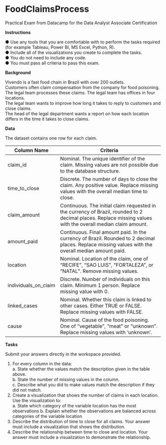 # FoodClaimsProcess
Practical Exam from Datacamp for the Data Analyst Associate Certification

**Instructions**

●	Use any tools that you are comfortable with to perform the tasks required (for example Tableau, Power BI, MS Excel, Python, R).    
●	Include all of the visualizations you create to complete the tasks.   
●	You do not need to include any code.  
●	You must pass all criteria to pass this exam.    

**Background**

Vivendo is a fast food chain in Brazil with over 200 outlets.  
Customers often claim compensation from the company for food poisoning.  
The legal team processes these claims. The legal team has offices in four locations.  
The legal team wants to improve how long it takes to reply to customers and close claims.  
The head of the legal department wants a report on how each location differs in the time it takes to close claims.

**Data**

The dataset contains one row for each claim.

| Column Name   |   Criteria    |
| ------------- | ------------- |
| claim_id  | Nominal. The unique identifier of the claim. Missing values are not possible due to the database structure.|
| time_to_close  | Discrete. The number of days to close the claim. Any positive value. Replace missing values with the overall median time to close.|
| claim_amount  | Continuous. The initial claim requested in the currency of Brazil, rounded to 2 decimal places. Replace missing values with the overall median claim amount.|
| amount_paid  | Continuous. Final amount paid. In the currency of Brazil. Rounded to 2 decimal places. Replace missing values with the overall median amount paid.|
| location  | Nominal. Location of the claim, one of “RECIFE”, “SAO LUIS”, “FORTALEZA”, or “NATAL”. Remove missing values.|
| individuals_on_claim  | Discrete. Number of individuals on this claim. Minimum 1 person. Replace missing value with 0.|
| linked_cases  | Nominal. Whether this claim is linked to other cases. Either TRUE or FALSE. Replace missing values with FALSE.|
| cause  | Nominal. Cause of the food poisoning. One of “vegetable”, “meat” or “unknown”. Replace missing values with ‘unknown’.|

**Tasks**

Submit your answers directly in the workspace provided.

1.	For every column in the data:    
    a.	State whether the values match the description given in the table above.    
    b.	State the number of missing values in the column.     
    c.	Describe what you did to make values match the description if they did not match.     
2.	Create a visualization that shows the number of claims in each location. Use the visualization to:   
    a.	State which category of the variable location has the most observations
    b.	Explain whether the observations are balanced across categories of the variable location
3.	Describe the distribution of time to close for all claims. Your answer must include a visualization that shows the distribution.
4.	Describe the relationship between time to close and location. Your answer must include a visualization to demonstrate the relationship.
